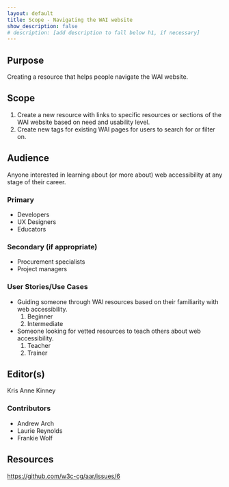 ```yaml
---
layout: default
title: Scope - Navigating the WAI website
show_description: false
# description: [add description to fall below h1, if necessary]
---
```


## Purpose

Creating a resource that helps people navigate the WAI website.


## Scope

1. Create a new resource with links to specific resources or sections of the WAI website based on need and usability level.
2. Create new tags for existing WAI pages for users to search for or filter on.
   

## Audience

Anyone interested in learning about (or more about) web accessibility at any stage of their career. 

### Primary

 * Developers
 * UX Designers
 * Educators
 
### Secondary (if appropriate)

* Procurement specialists
* Project managers

### User Stories/Use Cases

 * Guiding someone through WAI resources based on their familiarity with web accessibility.
   1. Beginner
   2. Intermediate
 * Someone looking for vetted resources to teach others about web accessibility.
   1. Teacher
   2. Trainer

## Editor(s)

Kris Anne Kinney

### Contributors

* Andrew Arch
* Laurie Reynolds
* Frankie Wolf

## Resources

https://github.com/w3c-cg/aar/issues/6
